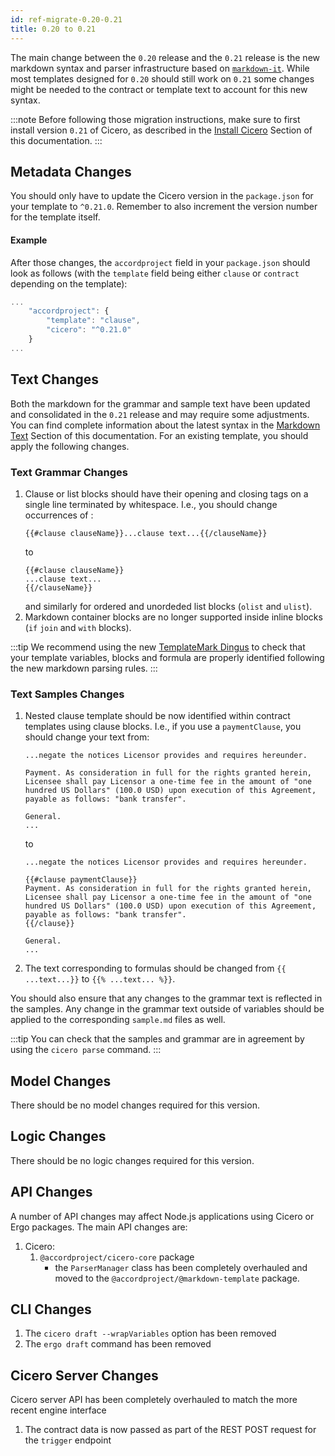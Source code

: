 ```yaml
---
id: ref-migrate-0.20-0.21
title: 0.20 to 0.21
---
```


The main change between the `0.20` release and the `0.21` release is the new markdown syntax and parser infrastructure based on [`markdown-it`](https://github.com/markdown-it/markdown-it). While most templates designed for `0.20` should still work on `0.21` some changes might be needed to the contract or template text to account for this new syntax.

:::note
Before following those migration instructions, make sure to first install version `0.21` of Cicero, as described in the [Install Cicero](started-installation) Section of this documentation.
:::

## Metadata Changes

You should only have to update the Cicero version in the `package.json` for your template to `^0.21.0`. Remember to also increment the version number for the template itself.

#### Example

After those changes, the `accordproject` field in your `package.json` should look as follows (with the `template` field being either `clause` or `contract` depending on the template):
```js
...
    "accordproject": {
        "template": "clause",
        "cicero": "^0.21.0"
    }
...
```

## Text Changes

Both the markdown for the grammar and sample text have been updated and consolidated in the `0.21` release and may require some adjustments. You can find complete information about the latest syntax in the [Markdown Text](markup-preliminaries) Section of this documentation. For an existing template, you should apply the following changes.

### Text Grammar Changes

1. Clause or list blocks should have their opening and closing tags on a single line terminated by whitespace. I.e., you should change occurrences of :
   ```
   {{#clause clauseName}}...clause text...{{/clauseName}}
   ```
   to
   ```
   {{#clause clauseName}}
   ...clause text...
   {{/clauseName}}
   ```
   and similarly for ordered and unordeded list blocks (`olist` and `ulist`).
2. Markdown container blocks are no longer supported inside inline blocks (`if` `join` and `with` blocks).

:::tip
We recommend using the new [TemplateMark Dingus](https://templatemark-dingus.netlify.app) to check that your template variables, blocks and formula are properly identified following the new markdown parsing rules.
:::

### Text Samples Changes

1. Nested clause template should be now identified within contract templates using clause blocks. I.e., if you use a `paymentClause`, you should change your text from:
   ```
   ...negate the notices Licensor provides and requires hereunder.

   Payment. As consideration in full for the rights granted herein, Licensee shall pay Licensor a one-time fee in the amount of "one hundred US Dollars" (100.0 USD) upon execution of this Agreement, payable as follows: "bank transfer".

   General.
   ...
   ```
   to
   ```
   ...negate the notices Licensor provides and requires hereunder.

   {{#clause paymentClause}}
   Payment. As consideration in full for the rights granted herein, Licensee shall pay Licensor a one-time fee in the amount of "one hundred US Dollars" (100.0 USD) upon execution of this Agreement, payable as follows: "bank transfer".
   {{/clause}}

   General.
   ...
   ```
2. The text corresponding to formulas should be changed from `{{ ...text...}}` to `{{% ...text... %}}`.

You should also ensure that any changes to the grammar text is reflected in the samples. Any change in the grammar text outside of variables should be applied to the corresponding `sample.md` files as well.

:::tip
You can check that the samples and grammar are in agreement by using the `cicero parse` command.
:::

## Model Changes

There should be no model changes required for this version.

## Logic Changes

There should be no logic changes required for this version.

## API Changes

A number of API changes may affect Node.js applications using Cicero or Ergo packages. The main API changes are:
1. Cicero:
   1. `@accordproject/cicero-core` package
      - the `ParserManager` class has been completely overhauled and moved to the `@accordproject/@markdown-template` package.

## CLI Changes

1. The `cicero draft --wrapVariables` option has been removed
2. The `ergo draft` command has been removed

## Cicero Server Changes

Cicero server API has been completely overhauled to match the more recent engine interface
1. The contract data is now passed as part of the REST POST request for the `trigger` endpoint


